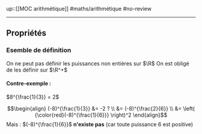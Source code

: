 up::[[MOC arithmétique]]
#maths/arithmétique #no-review 

----


## Propriétés

### Esemble de définition
On ne peut pas définir les puissances non entières sur $\R$
On est obligé de les définir sur $\R^+$

#### Contre-exemple :
$8^{\frac{1}{3}} = 2$

$$\begin{align}
(-8)^{\frac{1}{3}} &= -2 ? \\
&= (-8)^{\frac{2}{6}} \\
&= \left( {\color{red}(-8)^{\frac{1}{6}}} \right)^2 
\end{align}$$
Mais : $(-8)^{\frac{1}{6}}$ **n'existe pas** (car toute puissance 6 est positive)

